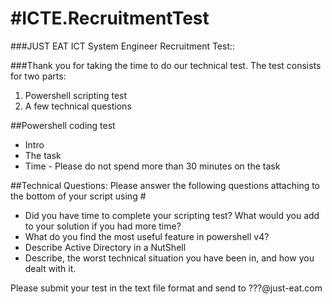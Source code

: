 #ICTE.RecruitmentTest
====================

###JUST EAT ICT System Engineer Recruitment Test::

###Thank you for taking the time to do our technical test.  The test consists for two parts:

1. Powershell scripting test
2. A few technical questions


##Powershell coding test

- Intro 
- The task
- Time - Please do not spend more than 30 minutes on the task

 
##Technical Questions:
Please answer the following questions attaching to the bottom of your script using #

- Did you have time to complete your scripting test? What would you add to your solution if you had more time?
- What do you find the most useful feature in powershell v4?
- Describe Active Directory in a NutShell
- Describe, the worst technical situation you have been in, and how you dealt with it.


Please submit your test in the text file format and send to ???@just-eat.com
